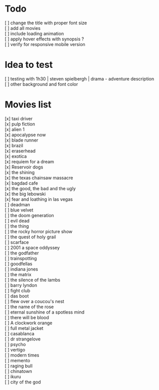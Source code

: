 # Todo
[ ] change the title with proper font size   
[ ] add all movies   
[ ] include loading animation   
[ ] apply hover effects with synopsis ?   
[ ] verify for responsive mobile version 

# Idea to test
[ ] testing with 1h30 | steven spielbergh | drama - adventure  description   
[ ] other background and font color  

# Movies list 

[x] taxi driver   
[x] pulp fiction  
[x] alien 1  
[x] apocalypse now   
[x] blade runner   
[x] brazil  
[x] eraserhead  
[x] exotica   
[x] requiem for a dream   
[x] Reservoir dogs  
[x] the shining   
[x] the texas chainsaw massacre  
[x] bagdad cafe   
[x] the good, the bad and the ugly   
[x] the big lebowski   
[x] fear and loathing in las vegas   
[ ] deadman   
[ ] blue velvet  
[ ] the doom generation   
[ ] evil dead   
[ ] the thing   
[ ] the rocky horror picture show   
[ ] the quest of holy grail   
[ ] scarface   
[ ] 2001 a space oddyssey   
[ ] the godfather   
[ ] trainspotting   
[ ] goodfellas  
[ ] indiana jones   
[ ] the matrix   
[ ] the silence of the lambs   
[ ] barry lyndon   
[ ] fight club   
[ ] das boot   
[ ] flew over a coucou's nest  
[ ] the name of the rose   
[ ] eternal sunshine of a spotless mind  
[ ] there will be blood   
[ ] A clockwork orange   
[ ] full metal jacket   
[ ] casablanca   
[ ] dr strangelove   
[ ] psycho   
[ ] vertigo   
[ ] modern times   
[ ] memento   
[ ] raging bull   
[ ] chinatown   
[ ] ikuru  
[ ] city of the god   

